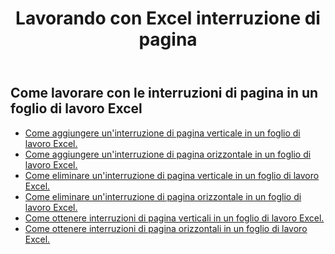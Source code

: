 ﻿---
title: Lavorando con Excel interruzione di pagina
second_title: Aspose.Cells Cloud Documen
linktitle: Interruzione di pagina
type: docs
url: /it/working-with-pagebreaks/
aliases: [/working-with-pagebreaks/]
keywords: Get, add, delete, and update page break in an Excel worksheet
description: Aspose.Cells Cloud REST API supporta l'acquisizione, l'aggiunta, l'eliminazione e l'aggiornamento di interruzioni di pagina in un foglio di lavoro Excel. L'SDK supporta diversi linguaggi di sviluppo, tra cui Android, C#, Go, Java, NodeJS, Perl, PHP, Python, Ruby e Swift.
weight: 100
kwords: Excel, Office Cloud, REST API, Foglio di calcolo, PDF, CSV, Json, Markdown, Interruzioni di pagina
---
## Come lavorare con le interruzioni di pagina in un foglio di lavoro Excel

- [Come aggiungere un'interruzione di pagina verticale in un foglio di lavoro Excel.](/cells/it/page-breaks/add-vertical-page-break/)
- [Come aggiungere un'interruzione di pagina orizzontale in un foglio di lavoro Excel.](/cells/it/page-breaks/add-horizontal-page-break/)
- [Come eliminare un'interruzione di pagina verticale in un foglio di lavoro Excel.](/cells/it/page-breaks/delete-vertical-page-break/)
- [Come eliminare un'interruzione di pagina orizzontale in un foglio di lavoro Excel.](/cells/it/page-breaks/delete-vertical-page-break/)
- [Come ottenere interruzioni di pagina verticali in un foglio di lavoro Excel.](/cells/it/page-breaks/get-vertical-page-breaks/)
- [Come ottenere interruzioni di pagina orizzontali in un foglio di lavoro Excel.](/cells/it/page-breaks/get-vertical-page-breaks/)
